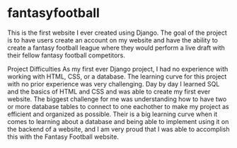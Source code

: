 # fantasyfootball
This is the first website I ever created using Django. The goal of the project is to have users create an account on my website and have the ability to create a fantasy football league where they would perform a live draft with their fellow fantasy football competitors.

Project Difficulties
As my first ever Django project, I had no experience with working with HTML, CSS, or a database. The learning curve for this project with no prior experience was very challenging. Day by day I learned SQL and the basics of HTML and CSS and was able to create my first ever website. The biggest challenge for me was understanding how to have two or more database tables to connect to one eachother to make my project as efficient and organized as possible. Their is a big learning curve when it comes to learning about a database and being able to implement using it on the backend of a website, and I am very proud that I was able to accomplish this with the Fantasy Football website.
